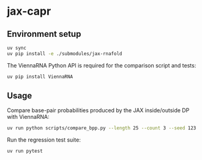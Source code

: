 # jax-capr

## Environment setup

```bash
uv sync
uv pip install -e ./submodules/jax-rnafold
```

The ViennaRNA Python API is required for the comparison script and tests:

```bash
uv pip install ViennaRNA
```

## Usage

Compare base-pair probabilities produced by the JAX inside/outside DP with ViennaRNA:

```bash
uv run python scripts/compare_bpp.py --length 25 --count 3 --seed 123
```

Run the regression test suite:

```bash
uv run pytest
```
